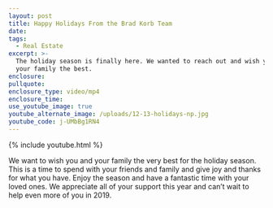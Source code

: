 ```yaml
---
layout: post
title: Happy Holidays From the Brad Korb Team
date:
tags:
  - Real Estate
excerpt: >-
  The holiday season is finally here. We wanted to reach out and wish you and
  your family the best.
enclosure:
pullquote:
enclosure_type: video/mp4
enclosure_time:
use_youtube_image: true
youtube_alternate_image: /uploads/12-13-holidays-np.jpg
youtube_code: j-UMbBg1RN4
---
```


{% include youtube.html %}

We want to wish you and your family the very best for the holiday season. This is a time to spend with your friends and family and give joy and thanks for what you have. Enjoy the season and have a fantastic time with your loved ones. We appreciate all of your support this year and can’t wait to help even more of you in 2019.